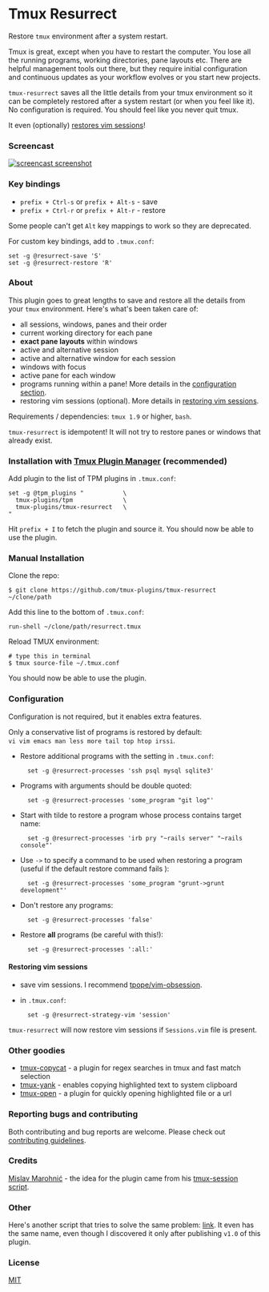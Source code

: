 # Tmux Resurrect

Restore `tmux` environment after a system restart.

Tmux is great, except when you have to restart the computer. You lose all the
running programs, working directories, pane layouts etc.
There are helpful management tools out there, but they require initial
configuration and continuous updates as your workflow evolves or you start new
projects.

`tmux-resurrect` saves all the little details from your tmux environment so it
can be completely restored after a system restart (or when you feel like it).
No configuration is required. You should feel like you never quit tmux.

It even (optionally) [restores vim sessions](#restoring-vim-sessions)!

### Screencast

[![screencast screenshot](/video/screencast_img.png)](https://vimeo.com/104763018)

### Key bindings

- `prefix + Ctrl-s` or `prefix + Alt-s` - save
- `prefix + Ctrl-r` or `prefix + Alt-r` - restore

Some people can't get `Alt` key mappings to work so they are deprecated.

For custom key bindings, add to `.tmux.conf`:

    set -g @resurrect-save 'S'
    set -g @resurrect-restore 'R'

### About

This plugin goes to great lengths to save and restore all the details from your
`tmux` environment. Here's what's been taken care of:

- all sessions, windows, panes and their order
- current working directory for each pane
- **exact pane layouts** within windows
- active and alternative session
- active and alternative window for each session
- windows with focus
- active pane for each window
- programs running within a pane! More details in the
  [configuration section](#configuration).
- restoring vim sessions (optional). More details in
  [restoring vim sessions](#restoring-vim-sessions).

Requirements / dependencies: `tmux 1.9` or higher, `bash`.

`tmux-resurrect` is idempotent! It will not try to restore panes or windows that
already exist.

### Installation with [Tmux Plugin Manager](https://github.com/tmux-plugins/tpm) (recommended)

Add plugin to the list of TPM plugins in `.tmux.conf`:

    set -g @tpm_plugins "           \
      tmux-plugins/tpm              \
      tmux-plugins/tmux-resurrect   \
    "

Hit `prefix + I` to fetch the plugin and source it. You should now be able to
use the plugin.

### Manual Installation

Clone the repo:

    $ git clone https://github.com/tmux-plugins/tmux-resurrect ~/clone/path

Add this line to the bottom of `.tmux.conf`:

    run-shell ~/clone/path/resurrect.tmux

Reload TMUX environment:

    # type this in terminal
    $ tmux source-file ~/.tmux.conf

You should now be able to use the plugin.

### Configuration

Configuration is not required, but it enables extra features.

Only a conservative list of programs is restored by default:<br/>
`vi vim emacs man less more tail top htop irssi`.

- Restore additional programs with the setting in `.tmux.conf`:

        set -g @resurrect-processes 'ssh psql mysql sqlite3'

- Programs with arguments should be double quoted:

        set -g @resurrect-processes 'some_program "git log"'

- Start with tilde to restore a program whose process contains target name:

        set -g @resurrect-processes 'irb pry "~rails server" "~rails console"'

- Use `->` to specify a command to be used when restoring a program (useful if
  the default restore command fails ):

        set -g @resurrect-processes 'some_program "grunt->grunt development"'

- Don't restore any programs:

        set -g @resurrect-processes 'false'

- Restore **all** programs (be careful with this!):

        set -g @resurrect-processes ':all:'

#### Restoring vim sessions

- save vim sessions. I recommend [tpope/vim-obsession](https://github.com/tpope/vim-obsession).
- in `.tmux.conf`:

        set -g @resurrect-strategy-vim 'session'

`tmux-resurrect` will now restore vim sessions if `Sessions.vim` file is
present.

### Other goodies

- [tmux-copycat](https://github.com/tmux-plugins/tmux-copycat) - a plugin for
  regex searches in tmux and fast match selection
- [tmux-yank](https://github.com/tmux-plugins/tmux-yank) - enables copying
  highlighted text to system clipboard
- [tmux-open](https://github.com/tmux-plugins/tmux-open) - a plugin for quickly
  opening highlighted file or a url

### Reporting bugs and contributing

Both contributing and bug reports are welcome. Please check out
[contributing guidelines](CONTRIBUTING.md).

### Credits

[Mislav Marohnić](https://github.com/mislav) - the idea for the plugin came from his
[tmux-session script](https://github.com/mislav/dotfiles/blob/master/bin/tmux-session).

### Other

Here's another script that tries to solve the same problem:
[link](http://brainscraps.wikia.com/wiki/Resurrecting_tmux_Sessions_After_Reboot).
It even has the same name, even though I discovered it only after publishing
`v1.0` of this plugin.

### License
[MIT](LICENSE.md)
